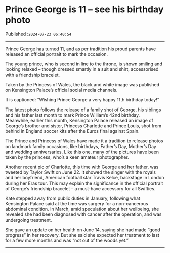 # Prince George is 11 – see his birthday photo

Published :`2024-07-23 06:40:54`

---

Prince George has turned 11, and as per tradition his proud parents have released an official portrait to mark the occasion.

The young prince, who is second in line to the throne, is shown smiling and looking relaxed – though dressed smartly in a suit and shirt, accessorised with a friendship bracelet.

Taken by the Princess of Wales, the black and white image was published on Kensington Palace’s official social media channels.

It is captioned: “Wishing Prince George a very happy 11th birthday today!”

The latest photo follows the release of a family shot of George, his siblings and his father last month to mark Prince William’s 42nd birthday. Meanwhile, earlier this month, Kensington Palace released an image of George’s brother and sister, Princess Charlotte and Prince Louis, shot from behind in England soccer kits after the Euros final against Spain.

The Prince and Princess of Wales have made it a tradition to release photos on landmark family occasions, like birthdays, Father’s Day, Mother’s Day and wedding anniversaries. Like this one, many of the pictures have been taken by the princess, who’s a keen amateur photographer.

Another recent pic of Charlotte, this time with George and her father, was tweeted by Taylor Swift on June 22. It showed the singer with the royals and her boyfriend, American football star Travis Kelce, backstage in London during her Eras tour. This may explain the significance in the official portrait of George’s friendship bracelet – a must-have accessory for all Swifties.

Kate stepped away from public duties in January, following what Kensington Palace said at the time was surgery for a non-cancerous abdominal condition. In March, amid speculation about her wellbeing, she revealed she had been diagnosed with cancer after the operation, and was undergoing treatment.

She gave an update on her health on June 14, saying she had made “good progress” in her recovery. But she said she expected her treatment to last for a few more months and was “not out of the woods yet.”

---

